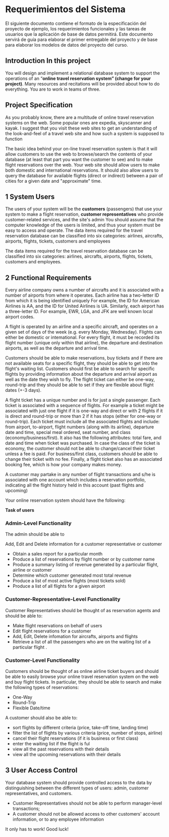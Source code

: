 # Requerimientos del Sistema

El siguiente documento contiene el formato de la especificación del proyecto de ejemplo, los requerimientos funcionales y las tareas de usuarios que la aplicación de base de datos permitirá. Este documento servirá de guía para elaborar el primer entregable del proyecto y de base para elaborar los modelos de datos del proyecto del curso.

## Introduction In this project

You will design and implement a relational database system to support the operations of an “**online travel reservation system” (change for your project)**. Many resources and recitations will be provided about how to do everything. You are to work in teams of three.

## Project Specification

As you probably know, there are a multitude of online travel reservation systems on the web. Some popular ones are expedia, skyscanner and kayak. I suggest that you visit these web sites to get an understanding of the look-and-feel of a travel web site and how such a system is supposed to function 

The basic idea behind your on-line travel reservation system is that it will allow customers to use the web to browse/search the contents of your database (at least that part you want the customer to see) and to make flight reservations over the web. Your web site should allow users to make both domestic and international reservations. It should also allow users to query the database for available flights (direct or indirect) between a pair of cities for a given date and "approximate" time.

## 1 System Users

The users of your system will be the **customers** (passengers) that use your system to make a flight reservation, **customer representatives** who provide customer-related services, and the site's admin You should assume that the computer knowledge of the users is limited, and thus your system must be easy to access and operate. The data items required for the travel reservation database can be classified into six categories: airlines, aircrafts, airports, flights, tickets, customers and employees 

The data items required for the travel reservation database can be classified into six categories: airlines, aircrafts, airports, flights, tickets, customers and employees. 

## 2 Functional Requirements

Every airline company owns a number of aircrafts and it is associated with a number of airports from where it operates. Each airline has a two-letter ID from which it is being identified uniquely For example, the ID for American Airlines is AA, and the ID for United Airlines is UA. Similarly, each airport has a three-letter ID. For example, EWR, LGA, and JFK are well known local airport codes.

A flight is operated by an airline and a specific aircraft, and operates on a given set of days of the week (e.g. every Monday, Wednesday). Flights can either be domestic or intemational. For every flight, it must be recorded its flight number (unique only within that airline), the departure and destination airports, as well as the departure and arrival time.

Customers should be able to make reservations, buy tickets and if there are not available seats for a specific flight, they should be able to get into the flight's waiting list. Customers should first be able to search for specific flights by providing information about the departure and arrival airport as well as the date they wish to fly. The flight ticket can either be one-way, round-trip and they should be able to set if they are flexible about flight dates (+-3 days).

A flight ticket has a unique number and is for just a single passenger. Each ticket is associated with a sequence of flights. For example a ticket might be associated with just one flight if it is one-way and direct or with 2 flights if it is direct and round-trip or more than 2 if it has stops (either for one-way or round-trip). Each ticket must include all the associated flights and include: from airport, to-airport, flight numbers (along with its airline), departure date and time, special meal ordered, seat number, and class (economy/business/first). It also has the following attributes: total fare, and date and time when ticket was purchased. In case the class of the ticket is economy, the customer should not be able to change/cancel their ticket unless a fee is paid. For business/first class, customers should be able to change their ticket with no fee. Finally, a flight ticket also has an associated booking fee, which is how your company makes money.

A customer may partake in any number of flight transactions and s/he is associated with one account which includes a reservation portfolio, indicating all the flight history held in this account (past flights and upcoming) 

Your online reservation system should have the following:

**Task of users**

### **Admin-Level Functionality**

The admin should be able to 

Add, Edit and Delete information for a customer representative or customer 

* Obtain a sales report for a particular month   
* Produce a list of reservations by flight number or by customer name   
* Produce a summary listing of revenue generated by a particular flight, airline or customer   
* Determine which customer generated most total revenue   
* Produce a list of most active flights (most tickets sold)   
* Produce a list of all flights for a given airport

### **Customer-Representative-Level Functionality**

Customer Representatives should be thought of as reservation agents and should be able to: 

* Make flight reservations on behalf of users   
* Edit flight reservations for a customer   
* Add, Edit, Delete infomation for aircrafts, airports and flights   
* Retrieve a list of all the passengers who are on the waiting list of a particular flight .

### **Customer-Level Functionality**

Customers should be thought of as online airline ticket buyers and should be able to easily browse your online travel reservation system on the web and buy flight tickets. In particular, they should be able to search and make the following types of reservations: 

* One-Way   
* Round-Trip   
* Flexible Date/time 

A customer should also be able to: 

* sort flights by different criteria (price, take-off time, landing time)   
* filter the list of flights by various criteria (price, number of stops, airline)   
* cancel their flight reservations (if it is business or first class)   
* enter the waiting list if the flight is ful   
* view all the past reservations with their details   
* view all the upcoming reservations with their details

## 3 User Access Control

Your database system should provide controlled access to the data by distinguishing between the different types of users: admin, customer representatives, and customers. 

* Customer Representatives should not be able to perform manager-level transactions;   
* A customer should not be allowed access to other customers' account information, or to any employee information

It only has to work\! Good luck\!  
